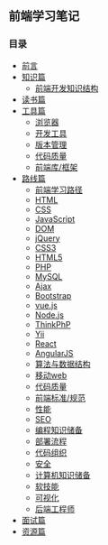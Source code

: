 ## 前端学习笔记

### 目录
 - [前言](./前言/前言.md)
 - [知识篇](./知识篇/知识篇.md)
   - [前端开发知识结构](./知识篇/知识篇.md)
 - [读书篇](./读书篇/读书篇.md)
 - [工具篇](./工具篇/工具篇.md)
   - [浏览器](浏览器.md)
   - [开发工具](开发工具.md)
   - [版本管理](版本管理.md)
   - [代码质量](代码质量.md)
   - [前端库/框架](前端库、框架.md)
 - [路线篇](./路线篇/路线篇.md)
   - [前端学习路径](./路线篇/前端学习路径.md)
	- [HTML](./路线篇/HTML学习记.md)
	- [CSS](./路线篇/CSS读书记/CSS学习总结.md)
	- [JavaScript]()
	- [DOM]()
	- [jQuery]()
	- [CSS3]()
	- [HTML5]()
	- [PHP]()
	- [MySQL]()
	- [Ajax]()
	- [Bootstrap]()
	- [vue.js]()
	- [Node.js]()
	- [ThinkPhP]()
	- [Yii]()
	- [React]()
	- [AngularJS]()
	- [算法与数据结构]() 
	- [移动web](移动Web.md) 
	- [代码质量](./工具篇/代码质量.md) 
	- [前端标准/规范](./路线篇/前端标准、规范.md)
	- [性能](./路线篇/性能.md)
	- [SEO]()
	- [编程知识储备](./路线篇/编程知识储备.md)
	- [部署流程](./路线篇/部署流程.md)
	- [代码组织](./路线篇/代码组织.md)
	- [安全](./路线篇/安全.md)
	- [计算机知识储备](./路线篇/计算机知识储备.md)
	- [软技能](./路线篇/软技能.md)
	- [可视化](./路线篇/可视化.md)
	- [后端工程师](./路线篇/后端工程师.md)
 - [面试篇](./面试篇/面试篇.md)
 - [资源篇](./资源篇/资源篇.md)